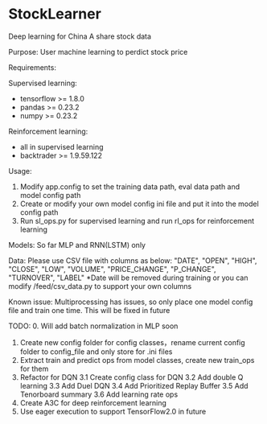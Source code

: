 # StockLearner
Deep learning for China A share stock data

Purpose:
User machine learning to perdict stock price

Requirements:

Supervised learning:
- tensorflow >= 1.8.0
- pandas >= 0.23.2
- numpy >= 0.23.2

Reinforcement learning:
- all in supervised learning
- backtrader >= 1.9.59.122

Usage:
1. Modify app.config to set the training data path, eval data path and model config path
2. Create or modify your own model config ini file and put it into the model config path
3. Run sl_ops.py for supervised learning and run rl_ops for reinforcement learning

Models:
So far MLP and RNN(LSTM) only

Data:
Please use CSV file with columns as below:
"DATE", "OPEN", "HIGH", "CLOSE", "LOW", "VOLUME", "PRICE_CHANGE", "P_CHANGE", "TURNOVER", "LABEL"
*Date will be removed during training
or you can modify /feed/csv_data.py to support your own columns

Known issue:
Multiprocessing has issues, so only place one model config file and train one time. This will be fixed in future

TODO:
0. Will add batch normalization in MLP soon
1. Create new config folder for config classes，rename current config folder to config_file and only store for .ini files
2. Extract train and predict ops from model classes, create new train_ops for them
3. Refactor for DQN
   3.1 Create config class for DQN
   3.2 Add double Q learning
   3.3 Add Duel DQN
   3.4 Add Prioritized Replay Buffer
   3.5 Add Tenorboard summary
   3.6 Add learning rate ops
4. Create A3C for deep reinforcement learning
5. Use eager execution to support TensorFlow2.0 in future


